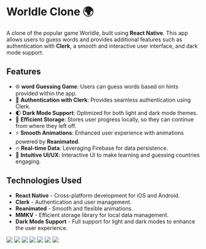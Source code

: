 
# Worldle Clone 🌍

A clone of the popular game Worldle, built using **React Native**. This app allows users to guess words and provides additional features such as authentication with **Clerk**, a smooth and interactive user interface, and dark mode support.

## Features

- 🌐 **word Guessing Game**: Users can guess words based on hints provided within the app.
- 🔐 **Authentication with Clerk**: Provides seamless authentication using Clerk.
- 🌓 **Dark Mode Support**: Optimized for both light and dark mode themes.
- 💾 **Efficient Storage**: Stores user progress locally, so they can continue from where they left off.
- ⚡ **Smooth Animations**: Enhanced user experience with animations powered by **Reanimated**.
- 🔥 **Real-time Data**: Leveraging Firebase for data persistence.
- 🧩 **Intuitive UI/UX**: Interactive UI to make learning and guessing countries engaging.

## Technologies Used

- **React Native** - Cross-platform development for iOS and Android.
- **Clerk** - Authentication and user management.
- **Reanimated** - Smooth and flexible animations.
- **MMKV** - Efficient storage library for local data management.
- **Dark Mode Support** - Full support for light and dark modes to enhance the user experience.



![](/image1.png)
![](/image2.png)
![](/image3.png)
![](/image4.png)
![](/image5.png)
![](/image6.png)
![](/image7.png)
